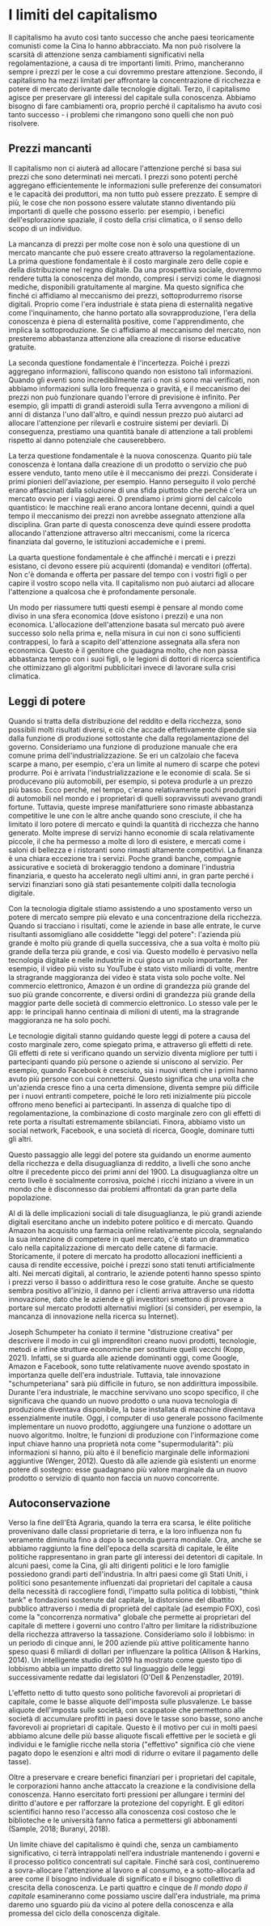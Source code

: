 # I limiti del capitalismo

Il capitalismo ha avuto così tanto successo che anche paesi teoricamente comunisti come la Cina lo hanno abbracciato. Ma non può risolvere la scarsità di attenzione senza cambiamenti significativi nella regolamentazione, a causa di tre importanti limiti. Primo, mancheranno sempre i prezzi per le cose a cui dovremmo prestare attenzione. Secondo, il capitalismo ha mezzi limitati per affrontare la concentrazione di ricchezza e potere di mercato derivante dalle tecnologie digitali. Terzo, il capitalismo agisce per preservare gli interessi del capitale sulla conoscenza. Abbiamo bisogno di fare cambiamenti ora, proprio perché il capitalismo ha avuto così tanto successo - i problemi che rimangono sono quelli che non può risolvere.

 
## Prezzi mancanti 

Il capitalismo non ci aiuterà ad allocare l'attenzione perché si basa sui prezzi che sono determinati nei mercati. I prezzi sono potenti perché aggregano efficientemente le informazioni sulle preferenze dei consumatori e le capacità dei produttori, ma non tutto può essere prezzato. E sempre di più, le cose che non possono essere valutate stanno diventando più importanti di quelle che possono esserlo: per esempio, i benefici dell'esplorazione spaziale, il costo della crisi climatica, o il senso dello scopo di un individuo.

La mancanza di prezzi per molte cose non è solo una questione di un mercato mancante che può essere creato attraverso la regolamentazione. La prima questione fondamentale è il costo marginale zero delle copie e della distribuzione nel regno digitale. Da una prospettiva sociale, dovremmo rendere tutta la conoscenza del mondo, compresi i servizi come le diagnosi mediche, disponibili gratuitamente al margine. Ma questo significa che finché ci affidiamo al meccanismo dei prezzi, sottoprodurremo risorse digitali. Proprio come l'era industriale è stata piena di esternalità negative come l'inquinamento, che hanno portato alla sovrapproduzione, l'era della conoscenza è piena di esternalità positive, come l'apprendimento, che implica la sottoproduzione. Se ci affidiamo al meccanismo del mercato, non presteremo abbastanza attenzione alla creazione di risorse educative gratuite. 

La seconda questione fondamentale è l'incertezza. Poiché i prezzi aggregano informazioni, falliscono quando non esistono tali informazioni. Quando gli eventi sono incredibilmente rari o non si sono mai verificati, non abbiamo informazioni sulla loro frequenza o gravità, e il meccanismo dei prezzi non può funzionare quando l'errore di previsione è infinito. Per esempio, gli impatti di grandi asteroidi sulla Terra avvengono a milioni di anni di distanza l'uno dall'altro, e quindi nessun prezzo può aiutarci ad allocare l'attenzione per rilevarli e costruire sistemi per deviarli. Di conseguenza, prestiamo una quantità banale di attenzione a tali problemi rispetto al danno potenziale che causerebbero. 

La terza questione fondamentale è la nuova conoscenza. Quanto più tale conoscenza è lontana dalla creazione di un prodotto o servizio che può essere venduto, tanto meno utile è il meccanismo dei prezzi. Considerate i primi pionieri dell'aviazione, per esempio. Hanno perseguito il volo perché erano affascinati dalla soluzione di una sfida piuttosto che perché c'era un mercato ovvio per i viaggi aerei. O prendiamo i primi giorni del calcolo quantistico: le macchine reali erano ancora lontane decenni, quindi a quel tempo il meccanismo dei prezzi non avrebbe assegnato attenzione alla disciplina. Gran parte di questa conoscenza deve quindi essere prodotta allocando l'attenzione attraverso altri meccanismi, come la ricerca finanziata dal governo, le istituzioni accademiche e i premi.

La quarta questione fondamentale è che affinché i mercati e i prezzi esistano, ci devono essere più acquirenti (domanda) e venditori (offerta). Non c'è domanda e offerta per passare del tempo con i vostri figli o per capire il vostro scopo nella vita. Il capitalismo non può aiutarci ad allocare l'attenzione a qualcosa che è profondamente personale.

Un modo per riassumere tutti questi esempi è pensare al mondo come diviso in una sfera economica (dove esistono i prezzi) e una non economica. L'allocazione dell'attenzione basata sul mercato può avere successo solo nella prima e, nella misura in cui non ci sono sufficienti contrappesi, lo farà a scapito dell'attenzione assegnata alla sfera non economica. Questo è il genitore che guadagna molto, che non passa abbastanza tempo con i suoi figli, o le legioni di dottori di ricerca scientifica che ottimizzano gli algoritmi pubblicitari invece di lavorare sulla crisi climatica.


## Leggi di potere 

Quando si tratta della distribuzione del reddito e della ricchezza, sono possibili molti risultati diversi, e ciò che accade effettivamente dipende sia dalla funzione di produzione sottostante che dalla regolamentazione del governo. Consideriamo una funzione di produzione manuale che era comune prima dell'industrializzazione. Se eri un calzolaio che faceva scarpe a mano, per esempio, c'era un limite al numero di scarpe che potevi produrre.
Poi è arrivata l'industrializzazione e le economie di scala. Se si producevano più automobili, per esempio, si poteva produrle a un prezzo più basso. Ecco perché, nel tempo, c'erano relativamente pochi produttori di automobili nel mondo e i proprietari di quelli sopravvissuti avevano grandi fortune. Tuttavia, queste imprese manifatturiere sono rimaste abbastanza competitive le une con le altre anche quando sono cresciute, il che ha limitato il loro potere di mercato e quindi la quantità di ricchezza che hanno generato. Molte imprese di servizi hanno economie di scala relativamente piccole, il che ha permesso a molte di loro di esistere, e mercati come i saloni di bellezza e i ristoranti sono rimasti altamente competitivi. La finanza è una chiara eccezione tra i servizi. Poche grandi banche, compagnie assicurative e società di brokeraggio tendono a dominare l'industria finanziaria, e questo ha accelerato negli ultimi anni, in gran parte perché i servizi finanziari sono già stati pesantemente colpiti dalla tecnologia digitale.

Con la tecnologia digitale stiamo assistendo a uno spostamento verso un potere di mercato sempre più elevato e una concentrazione della ricchezza. Quando si tracciano i risultati, come le aziende in base alle entrate, le curve risultanti assomigliano alle cosiddette "leggi del potere": l'azienda più grande è molto più grande di quella successiva, che a sua volta è molto più grande della terza più grande, e così via. Questo modello è pervasivo nella tecnologia digitale e nelle industrie in cui gioca un ruolo importante. Per esempio, il video più visto su YouTube è stato visto miliardi di volte, mentre la stragrande maggioranza dei video è stata vista solo poche volte. Nel commercio elettronico, Amazon è un ordine di grandezza più grande del suo più grande concorrente, e diversi ordini di grandezza più grande della maggior parte delle società di commercio elettronico. Lo stesso vale per le app: le principali hanno centinaia di milioni di utenti, ma la stragrande maggioranza ne ha solo pochi. 

Le tecnologie digitali stanno guidando queste leggi di potere a causa del costo marginale zero, come spiegato prima, e attraverso gli effetti di rete. Gli effetti di rete si verificano quando un servizio diventa migliore per tutti i partecipanti quando più persone o aziende si uniscono al servizio. Per esempio, quando Facebook è cresciuto, sia i nuovi utenti che i primi hanno avuto più persone con cui connettersi. Questo significa che una volta che un'azienda cresce fino a una certa dimensione, diventa sempre più difficile per i nuovi entranti competere, poiché le loro reti inizialmente più piccole offrono meno benefici ai partecipanti. In assenza di qualche tipo di regolamentazione, la combinazione di costo marginale zero con gli effetti di rete porta a risultati estremamente sbilanciati. Finora, abbiamo visto un social network, Facebook, e una società di ricerca, Google, dominare tutti gli altri.

Questo passaggio alle leggi del potere sta guidando un enorme aumento della ricchezza e della disuguaglianza di reddito, a livelli che sono anche oltre il precedente picco dei primi anni del 1900. La disuguaglianza oltre un certo livello è socialmente corrosiva, poiché i ricchi iniziano a vivere in un mondo che è disconnesso dai problemi affrontati da gran parte della popolazione.

Al di là delle implicazioni sociali di tale disuguaglianza, le più grandi aziende digitali esercitano anche un indebito potere politico e di mercato. Quando Amazon ha acquisito una farmacia online relativamente piccola, segnalando la sua intenzione di competere in quel mercato, c'è stato un drammatico calo nella capitalizzazione di mercato delle catene di farmacie. Storicamente, il potere di mercato ha prodotto allocazioni inefficienti a causa di rendite eccessive, poiché i prezzi sono stati tenuti artificialmente alti. Nei mercati digitali, al contrario, le aziende potenti hanno spesso spinto i prezzi verso il basso o addirittura reso le cose gratuite. Anche se questo sembra positivo all'inizio, il danno per i clienti arriva attraverso una ridotta innovazione, dato che le aziende e gli investitori smettono di provare a portare sul mercato prodotti alternativi migliori (si consideri, per esempio, la mancanza di innovazione nella ricerca su Internet). 

Joseph Schumpeter ha coniato il termine "distruzione creativa" per descrivere il modo in cui gli imprenditori creano nuovi prodotti, tecnologie, metodi e infine strutture economiche per sostituire quelli vecchi (Kopp, 2021). Infatti, se si guarda alle aziende dominanti oggi, come Google, Amazon e Facebook, sono tutte relativamente nuove avendo spostato in importanza quelle dell'era industriale. Tuttavia, tale innovazione "schumpeteriana" sarà più difficile in futuro, se non addirittura impossibile. Durante l'era industriale, le macchine servivano uno scopo specifico, il che significava che quando un nuovo prodotto o una nuova tecnologia di produzione diventava disponibile, la base installata di macchine diventava essenzialmente inutile. Oggi, i computer di uso generale possono facilmente implementare un nuovo prodotto, aggiungere una funzione o adottare un nuovo algoritmo. Inoltre, le funzioni di produzione con l'informazione come input chiave hanno una proprietà nota come "supermodularità": più informazioni si hanno, più alto è il beneficio marginale delle informazioni aggiuntive (Wenger, 2012). Questo dà alle aziende già esistenti un enorme potere di sostegno: esse guadagnano più valore marginale da un nuovo prodotto o servizio di quanto non faccia un nuovo concorrente. 

## Autoconservazione 

Verso la fine dell'Età Agraria, quando la terra era scarsa, le élite politiche provenivano dalle classi proprietarie di terra, e la loro influenza non fu veramente diminuita fino a dopo la seconda guerra mondiale. Ora, anche se abbiamo raggiunto la fine dell'epoca della scarsità di capitale, le élite politiche rappresentano in gran parte gli interessi dei detentori di capitale. In alcuni paesi, come la Cina, gli alti dirigenti politici e le loro famiglie possiedono grandi parti dell'industria. In altri paesi come gli Stati Uniti, i politici sono pesantemente influenzati dai proprietari del capitale a causa della necessità di raccogliere fondi, l'impatto sulla politica di lobbisti, "think tank" e fondazioni sostenute dal capitale, la distorsione del dibattito pubblico attraverso i media di proprietà del capitale (ad esempio FOX), così come la "concorrenza normativa" globale che permette ai proprietari del capitale di mettere i governi uno contro l'altro per limitare la ridistribuzione della ricchezza attraverso la tassazione. Consideriamo solo il lobbismo: in un periodo di cinque anni, le 200 aziende più attive politicamente hanno speso quasi 6 miliardi di dollari per influenzare la politica (Allison & Harkins, 2014). Un intelligente studio del 2019 ha mostrato come questo tipo di lobbismo abbia un impatto diretto sul linguaggio delle leggi successivamente redatte dai legislatori (O'Dell & Penzenstadler, 2019).

L'effetto netto di tutto questo sono politiche favorevoli ai proprietari di capitale, come le basse aliquote dell'imposta sulle plusvalenze. Le basse aliquote dell'imposta sulle società, con scappatoie che permettono alle società di accumulare profitti in paesi dove le tasse sono basse, sono anche favorevoli ai proprietari di capitale. Questo è il motivo per cui in molti paesi abbiamo alcune delle più basse aliquote fiscali effettive per le società e gli individui e le famiglie ricche nella storia ("effettivo" significa ciò che viene pagato dopo le esenzioni e altri modi di ridurre o evitare il pagamento delle tasse). 

Oltre a preservare e creare benefici finanziari per i proprietari del capitale, le corporazioni hanno anche attaccato la creazione e la condivisione della conoscenza. Hanno esercitato forti pressioni per allungare i termini del diritto d'autore e per rafforzare la protezione del copyright. E gli editori scientifici hanno reso l'accesso alla conoscenza così costoso che le biblioteche e le università fanno fatica a permettersi gli abbonamenti (Sample, 2018; Buranyi, 2018).  

Un limite chiave del capitalismo è quindi che, senza un cambiamento significativo, ci terrà intrappolati nell'era industriale mantenendo i governi e il processo politico concentrati sul capitale. Finché sarà così, continueremo a sovra-allocare l'attenzione al lavoro e al consumo, e a sotto-allocarla ad aree come il bisogno individuale di significato e il bisogno collettivo di crescita della conoscenza. Le parti quattro e cinque de *Il mondo dopo il capitale* esamineranno come possiamo uscire dall'era industriale, ma prima daremo uno sguardo più da vicino al potere della conoscenza e alla promessa del ciclo della conoscenza digitale.
